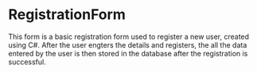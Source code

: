 # RegistrationForm

This form is a basic registration form used to register a new user, created using C#. After the user engters the details and registers, the all the data entered by the user is then stored in the database after the registration is successful.
